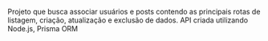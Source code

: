 Projeto que busca associar usuários e posts contendo as principais rotas de listagem, criação, atualização e exclusão de dados.
API criada utilizando Node.js, Prisma ORM
